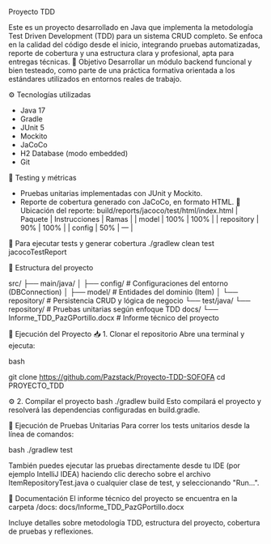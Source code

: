 Proyecto TDD 

Este es un proyecto desarrollado en Java que implementa la metodología Test Driven Development (TDD) para un sistema CRUD completo. Se enfoca en la calidad del código desde el inicio, integrando pruebas automatizadas, reporte de cobertura y una estructura clara y profesional, apta para entregas técnicas.
🎯 Objetivo
Desarrollar un módulo backend funcional y bien testeado, como parte de una práctica formativa orientada a los estándares utilizados en entornos reales de trabajo.

⚙️ Tecnologías utilizadas

- Java 17
- Gradle
- JUnit 5
- Mockito
- JaCoCo
- H2 Database (modo embedded)
- Git

🧪 Testing y métricas

- Pruebas unitarias implementadas con JUnit y Mockito.
- Reporte de cobertura generado con JaCoCo, en formato HTML.
📁 Ubicación del reporte: build/reports/jacoco/test/html/index.html
| Paquete | Instrucciones | Ramas | 
| model | 100% | 100% | 
| repository | 90% | 100% | 
| config | 50% | — | 


🧾 Para ejecutar tests y generar cobertura
./gradlew clean test jacocoTestReport

📁 Estructura del proyecto

src/
├── main/java/
│   ├── config/        # Configuraciones del entorno (DBConnection)
│   ├── model/         # Entidades del dominio (Item)
│   └── repository/    # Persistencia CRUD y lógica de negocio
└── test/java/
    └── repository/    # Pruebas unitarias según enfoque TDD
docs/
└── Informe_TDD_PazGPortillo.docx  # Informe técnico del proyecto




🚀 Ejecución del Proyecto
📥 1. Clonar el repositorio
Abre una terminal y ejecuta:

bash

git clone https://github.com/Pazstack/Proyecto-TDD-SOFOFA
cd PROYECTO_TDD

⚙️ 2. Compilar el proyecto
bash
./gradlew build
Esto compilará el proyecto y resolverá las dependencias configuradas en build.gradle.

🧪 Ejecución de Pruebas Unitarias
Para correr los tests unitarios desde la línea de comandos:

bash
./gradlew test

También puedes ejecutar las pruebas directamente desde tu IDE (por ejemplo IntelliJ IDEA) haciendo clic derecho sobre el archivo ItemRepositoryTest.java o cualquier clase de test, y seleccionando "Run...".

📄 Documentación
El informe técnico del proyecto se encuentra en la carpeta /docs: docs/Informe_TDD_PazGPortillo.docx

Incluye detalles sobre metodología TDD, estructura del proyecto, cobertura de pruebas y reflexiones.